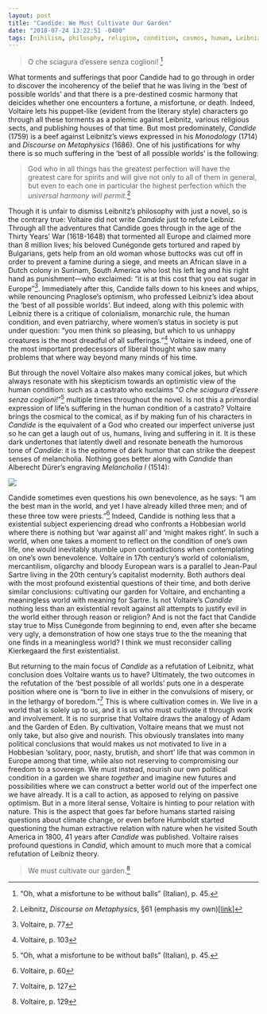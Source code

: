 ```yaml
---
layout: post
title: "Candide: We Must Cultivate Our Garden"
date: "2018-07-24 13:22:51 -0400"
tags: [nihilism, philosphy, religion, condition, cosmos, human, Leibniz, Voltaire]
---
```



> O che sciagura d’essere senza coglioni! [^1]

What torments and sufferings that poor Candide had to go through in order to discover the incoherency of the belief that he was living in the ‘best of possible worlds’ and that there is a pre-destined cosmic harmony that deicides whether one encounters a fortune, a misfortune, or death. Indeed, Voltaire lets his puppet-like (evident from the literary style) characters go through all these torments as a polemic against Leibnitz, various religious sects, and publishing houses of that time. But most predominately, *Candide* (1759) is a beef against Leibnitz’s views expressed in his *Monodology* (1714) and *Discourse on Metaphysics* (1686). One of his justifications for why there is so much suffering in the ‘best of all possible worlds’ is the following: 

> God who in all things has the greatest perfection will have the greatest care for spirits and will give not only to all of them in general, but even to each one in particular the highest perfection which the *universal harmony will permit*.[^5]

Though it is unfair to dismiss Leibnitz’s philosophy with just a novel, so is the contrary true: Voltaire did not write *Candide* just to refute Leibniz. Through all the adventures that Candide goes through in the age of the Thirty Years’ War (1618-1648) that tormented all Europe and claimed more than 8 million lives; his beloved Cunégonde gets tortured and raped by Bulgarians, gets help from an old woman whose buttocks was cut off in order to prevent a famine during a siege, and meets an African slave in a Dutch colony in Surinam, South America who lost his left leg and his right hand as punishment—who exclaimed: “it is at this cost that you eat sugar in Europe”[^3]. Immediately after this, Candide falls down to his knees and whips, while renouncing Pnaglose’s optimism, who professed Leibniz’s idea about the ‘best of all possible worlds’. But indeed, along with this polemic with Leibniz there is a critique of colonialism, monarchic rule, the human condition, and even patriarchy, where women’s status in society is put under question: “you men think so pleasing, but which to us unhappy creatures is the most dreadful of all sufferings.”[^6] Voltaire is indeed, one of the most important predecessors of liberal thought who saw many problems that where way beyond many minds of his time.

But through the novel Voltaire also makes many comical jokes, but which always resonate with his skepticism towards an optimistic view of the human condition: such as a castrato who exclaims “*O che sciagura d’essere senza coglioni!*”[^1] multiple times throughout the novel. Is not this a primordial expression of life’s suffering in the human condition of a castrato? Voltaire brings the cosmical to the comical, as if by making fun of his characters in *Candide* is the equivalent of a God who created our imperfect universe just so he can get a laugh out of us, humans, living and suffering in it. It is these dark undertones that latently dwell and resonate beneath the humorous tone of *Candide*: it is the epitome of dark humor that can strike the deepest senses of melancholia. Nothing goes better along with *Candide* than Alberecht Dürer’s engraving *Melancholia I* (1514):

![](/images/melancholia-durer.jpeg)

Candide sometimes even questions his own benevolence, as he says: “I am the best man in the world, and yet I have already killed three men; and of these three tow were priests.”[^4] Indeed, Candide is nothing less that a existential subject experiencing dread who confronts a Hobbesian world where there is nothing but ‘war against all’ and ‘might makes right’. In such a world, when one takes a moment to reflect on the condition of one’s own life, one would inevitably stumble upon contradictions when contemplating on one’s own benevolence. Voltaire in 17th century’s world of colonialism, mercantilism, oligarchy and bloody European wars is a parallel to Jean-Paul Sartre living in the 20th century’s capitalist modernity. Both authors deal with the most profound existential questions of their time, and both derive similar conclusions: cultivating our garden for Voltaire, and enchanting a meaningless world with meaning for Sartre. Is not Voltaire’s *Candide* nothing less than an existential revolt against all attempts to justify evil in the world either through reason or religion? And is not the fact that Candide stay true to Miss Cunégonde from beginning to end, even after she became very ugly, a demonstration of how one stays true to the the meaning that one finds in a meaningless world? I think we must reconsider calling Kierkegaard the first existentialist. 

But returning to the main focus of *Candide* as a refutation of Leibnitz, what conclusion does Voltaire wants us to have? Ultimately, the two outcomes in the refutation of the ‘best possible of all worlds’ puts one in a desperate position where one is “born to live in either in the convulsions of misery, or in the lethargy of boredom.”[^2] 
This is where cultivation comes in. We live in a world that is solely up to us, and it is us who must cultivate it through work and involvement. It is no surprise that Voltaire draws the analogy of Adam and the Garden of Eden. By cultivation, Voltaire means that we must not only take, but also give and nourish. This obviously translates into many political conclusions that would makes us not motivated to live in a Hobbesian ‘solitary, poor, nasty, brutish, and short’ life that was common in Europe among that time, while also not reserving to compromising our freedom to a sovereign. We must instead, nourish our own political condition in a garden we share *together* and imagine new futures and possibilities where we can construct a better world out of the imperfect one we have already. It is a call to action, as apposed to relying on passive optimism. But in a more literal sense, Voltaire is hinting to pour relation with nature. This is the aspect that goes far before humans started raising questions about climate change, or even before Humboldt started questioning the human extractive relation with nature when he visited South America in 1800, 41 years after *Candide* was published. Voltaire raises profound questions in *Candid*, which amount to much more that a comical refutation of Leibniz theory.     

> We must cultivate our garden.[^7]

[^1]: “Oh, what a misfortune to be without balls” (Italian), p. 45.
[^2]: Voltaire, p. 127
[^3]: Voltaire, p. 77
[^4]: Voltaire, p. 60
[^5]: Leibnitz, *Discourse on Metaphysics*, §61 (emphasis my own)[[link](https://archive.org/stream/discourseonmetap00leib/discourseonmetap00leib_djvu.txt)]
[^6]: Voltaire, p. 103
[^7]: Voltaire, p. 129

